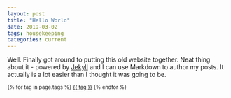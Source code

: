 ```yaml
---
layout: post
title: "Hello World"
date: 2019-03-02
tags: housekeeping
categories: current 
---
```


Well. Finally got around to putting this old website together. Neat thing about it - powered by [Jekyll](http://jekyllrb.com) and I can use Markdown to author my posts. It actually is a lot easier than I thought it was going to be.

<small>
    {% for tag in page.tags %}
        <a href="/tags/{{ tag }}/">{{ tag }}</a>
    {% endfor %}
</small>
